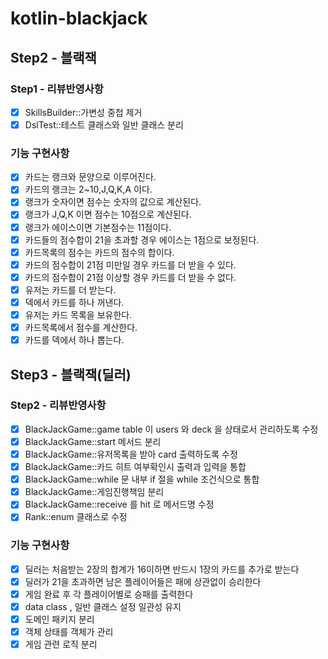 # kotlin-blackjack

## Step2 - 블랙잭

### Step1 - 리뷰반영사항
- [x] SkillsBuilder::가변성 중첩 제거
- [x] DslTest::테스트 클래스와 일반 클래스 분리

### 기능 구현사항
- [x] 카드는 랭크와 문양으로 이루어진다.
- [x] 카드의 랭크는 2~10,J,Q,K,A 이다.
- [x] 랭크가 숫자이면 점수는 숫자의 값으로 계산된다.
- [x] 랭크가 J,Q,K 이면 점수는 10점으로 계산된다.
- [x] 랭크가 에이스이면 기본점수는 11점이다.
- [x] 카드들의 점수합이 21을 초과할 경우 에이스는 1점으로 보정된다.
- [x] 카드목록의 점수는 카드의 점수의 합이다.
- [x] 카드의 점수합이 21점 미만일 경우 카드를 더 받을 수 있다.
- [x] 카드의 점수합이 21점 이상할 경우 카드를 더 받을 수 없다.
- [x] 유저는 카드를 더 받는다.
- [x] 덱에서 카드를 하나 꺼낸다.
- [x] 유저는 카드 목록을 보유한다.
- [x] 카드목록에서 점수를 계산한다.
- [x] 카드를 덱에서 하나 뽑는다.

## Step3 - 블랙잭(딜러)

### Step2 - 리뷰반영사항
- [x] BlackJackGame::game table 이 users 와 deck 을 상태로서 관리하도록 수정
- [x] BlackJackGame::start 메서드 분리
- [x] BlackJackGame::유저목록을 받아 card 출력하도록 수정
- [x] BlackJackGame::카드 히트 여부확인시 출력과 입력을 통합
- [x] BlackJackGame::while 문 내부 if 절을 while 조건식으로 통합
- [x] BlackJackGame::게임진행책임 분리
- [x] BlackJackGame::receive 를 hit 로 메서드명 수정
- [x] Rank::enum 클래스로 수정

### 기능 구현사항
- [x] 딜러는 처음받는 2장의 합계가 16이하면 반드시 1장의 카드를 추가로 받는다
- [x] 딜러가 21을 초과하면 남은 플레이어들은 패에 상관없이 승리한다
- [x] 게임 완료 후 각 플레이어별로 승패를 출력한다
- [x] data class , 일반 클래스 설정 일관성 유지
- [x] 도메인 패키지 분리
- [x] 객체 상태를 객체가 관리
- [x] 게임 관련 로직 분리